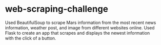 # web-scraping-challenge

Used BeautifulSoup to scrape Mars information from the most recent news information, weather post, and image from different websites online. 
Used Flask to create an app that scrapes and displays the newest information with the click of a button.
